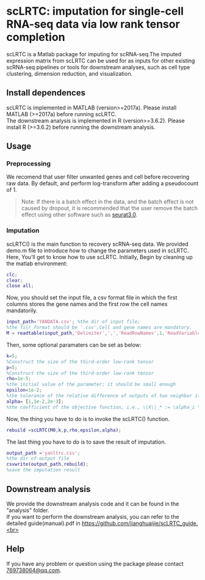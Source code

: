 # scLRTC: imputation for single-cell RNA-seq data via low rank tensor completion
scLRTC is a Matlab package for imputing for scRNA-seq.The imputed expression matrix from scLRTC can be used for as inputs for other existing scRNA-seq pipelines or tools for downstream analyses, such as cell type clustering, dimension reduction, and visualization.
## Install dependences
scLRTC is implemented in MATLAB (version>=2017a). Please install MATLAB (>=2017a) before running scLRTC.<br>
The downstream analysis is implemented in R (version>=3.6.2). Please install R (>=3.6.2) before running the downstream analysis.<br>
## Usage
### Preprocessing
We recomend that user filter unwanted genes and cell before recovering raw data. By default, and perform log-transform after adding a pseudocount of 1.
> Note: If there is a batch effect in the data, and the batch effect is not caused by dropout, it is recommended that the user remove the batch effect using other software such as [seurat3.0](https://satijalab.org/seurat/).
### Imputation
scLRTC() is the main function to recovery scRNA-seq data. We provided demo.m file to introduce how to change the parameters used in scLRTC. Here, You’ll get to know how to use scLRTC.
Initially, Begin by cleaning up the matlab environment:
``` matlab
clc;
clear;
close all;
```
Now, you should set the input file, a csv format file in which the first columns stores the gene names and the first row the cell names mandatorily.
``` matlab
input_path='YANDATA.csv'; %the dir of input file;
%the filr format should be '.csv',Cell and gene names are mandatory.
M = readtable(input_path,'Delimiter',',','ReadRowNames',1,'ReadVariableNames',1);
``` 
Then, some optional paramaters can be set as below:
``` matlab
k=5;
%Construct the size of the third-order low-rank tensor
p=5;
%Construct the size of the third-order low-rank tensor
rho=1e-5;
%the initial value of the parameter; it should be small enough
epsilon=1e-2;
%the tolerance of the relative difference of outputs of two neighbor iterations
alpha= [1,1e-2,2e-3];
%the coefficient of the objective function, i.e., \|X\|_* := \alpha_i \|X_{i(i)}\|_*
```
Now, the thing you have to do is to invoke the scLRTC() function.
``` matlab
rebuild =scLRTC(M0,k,p,rho,epsilon,alpha);
```
The last thing you have to do is to save the result of imputation.
``` matlab
output_path ='yanltrc.csv';
%the dir of output file
csvwrite(output_path,rebuild);
%save the imputation result
```
## Downstream analysis
We provide the downstream analysis code and it can be found in the "analysis" folder.<br>
If you want to perform the downstream analysis, you can refer to the detailed guide(manual).pdf in https://github.com/jianghuaijie/scLRTC_guide.<br>


## Help
If you have any problem or question using the package please contact 769738064@qq.com.<br>
